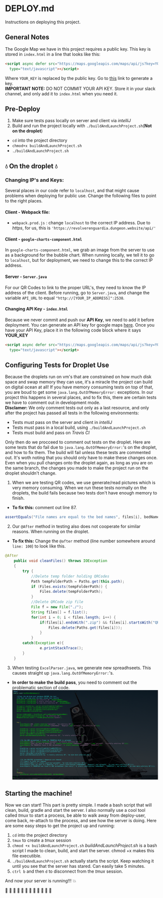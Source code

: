 # DEPLOY.md
Instructions on deploying this project.

## General Notes  
The Google Map we have in this project requires a public key. This key is stored in `index.html` in a line that looks like this:
```html
<script async defer src="https://maps.googleapis.com/maps/api/js?key=YOUR_KEY&callback=initMap"
  type="text/javascript"></script>
```
Where `YOUR_KEY` is replaced by the public key. Go to [this](https://developers.google.com/maps/documentation/javascript/get-api-key) link  to generate a key.  
**IMPORTANT NOTE:** DO NOT COMMIT YOUR API KEY. Store it in your slack channel, and only add it to `index.html` when you need it.

## Pre-Deploy  
1.  Make sure tests pass locally on server and client via *intelliJ*  
2. Build and run the project locally with `./buildAndLaunchProject.sh`(**Not on the droplet**)  
  *  `cd` into the project directory
  * `chmod+x buildAndLaunchProject.sh`
  * `./buildAndLaunchProject.sh`    

## :droplet: On the droplet :droplet:
### Changing IP's and Keys:
Several places in our code refer to `localhost`, and that might cause problems when deploying for public use. Change the following files to point to the right places.

#### Client - Webpack file:
*   `webpack.prod.js` : change `localhost` to the correct IP address.
Due to *https*, for us, this is `'https://revolverenguardia.dungeon.website/api/'` 

#### Client - `google-charts-component.html`   
In `google-charts-component.html`, we grab an image from the server to use as a background for the bubble chart. When running locally, we tell it to go to `localhost`, but for deployment, we need to change this to the correct IP address.  
#### Server - `Server.java`  
For our QR Codes to link to the proper URL's, they need to know the IP address of the client. Before running, go to `Server.java`, and change the variable `API_URL` to equal `"http://[YOUR_IP_ADDRESS]":2538`.   
#### Changing API Key - `index.html`  
Because we never commit and push our **API Key**, we need to add it before deployment. You can generate an API key for google maps [here](https://developers.google.com/maps/documentation/javascript/get-api-key).
Once you have your API Key, place it in the following code block where it says **YOUR_KEY**  
```html
<script async defer src="https://maps.googleapis.com/maps/api/js?key=YOUR_KEY&callback=initMap"
  type="text/javascript"></script>
```
## Configuring Tests for Droplet Use  
Because the droplets run on vm's that are constrained on how much disk space and swap memory they can use, it's a miracle the project can build on digital ocean at all! If you have memory consuming tests on top of that, you are boud to get some `java.lang.OutOfMemoryError:` exceptions. In our project this happens in several places, and to fix this, there are certain tests we have to comment out in development mode.  
**Disclamer:** We only comment tests out only as a last resource, and only after the project has passed all tests in the following environments:  
  * Tests must pass on the server and client in *intelliJ*  
  * Tests must pass in a local build, using `./buildAndLaunchProject.sh`  
  * Tests must build and pass on *Travis CI*  

Only then do we  procceed to comment out tests on the droplet. Here are some tests that do fail due to `java.lang.OutOfMemoryError:`'s on the droplet, and how to fix them. The build will fail unless these tests are commented out. It's woth noting that you should only have to make these changes once. Even when you pull changes onto the droplet again, as long as you are on the same branch, the changes you made to make the project run on the droplet shouldn't change.

1. When we are testing QR codes, we use generate/read pictures which is very memory consuming. When we run these tests normally on the droplets, the build fails because two tests don't have enough memory to finish.
  * **To fix this:** comment out line 87.
```java
assertEquals("File names are equal to the bed names", files[i], bedNames[i] + ".png");
```
2. Our `@After` method in testing also does not cooperate for similar reasons. When running on the droplet.  
  * **To fix this:** Change the `@after` method (line number somewhere around `line: 100`) to look like this.
```java
@After
    public void cleanFiles() throws IOException
    {
        try {
            //Delete temp folder holding QRCodes
            Path tempFolderPath = Paths.get(this.path);
            if (Files.exists(tempFolderPath)) {
                Files.delete(tempFolderPath);
            }
            //Delete QRCode zip file
            File f = new File("./");
            String files[] = f.list();
            for(int i = 0; i < files.length; i++) {
                if(files[i].endsWith(".zip") && files[i].startsWith("QR Code Export"))
                    Files.delete(Paths.get(files[i]));
                }
            }
        catch(Exception e){
                e.printStackTrace();
        }
    }
```
3. When testing `ExcelParser.java`, we generate new spreadhseets. This causes straight up `java.lang.OutOfMemoryError:`'s.
  * **In order to make the build pass**, you need to comment out the problematic section of code.
  ![ExcelParser Test](Graphics/modifiedExcelParserTest.png)  

## Starting the machine!  
Now we can start! This part is pretty simple. I made a bash script that will clean, build, gradle and start the server. I also normally use a cool tool called *tmux* to start a process, be able to walk away from deploy-user, come back, re-attach to the process, and see how the server is doing. Here are some easy steps to get the project up and running:
1. `cd` into the project directory
2. `tmux` to create a *tmux* session  
3. `chmod +x buildAndLaunchProject.sh` *buildAndLaunchProject.sh* is a bash script I made to clean, build, and start the server. chmod +x makes this file executible.
4. `./buildAndLaunchProject.sh` actually starts the script. Keep watching it until you see that the server has stared. Can easily take 5 minutes.
5. `ctrl b` and then `d` to disconnect from the *tmux* session.

And now your server is running!!! :boom:  

:octopus: :octopus: :octopus: :octopus: :octopus: :octopus: :octopus: :octopus: :octopus: :octopus: :octopus: :octopus:
